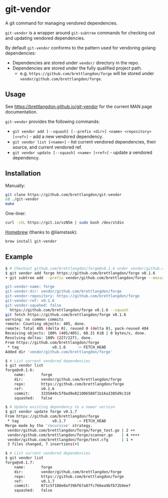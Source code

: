 git-vendor
==========
A git command for managing vendored dependencies.

`git-vendor` is a wrapper around `git-subtree` commands for checking out and updating vendored dependencies.

By default `git-vendor` conforms to the pattern used for vendoring golang dependencies:

* Dependencies are stored under `vendor/` directory in the repo.
* Dependencies are stored under the fully qualified project path.
    * e.g. `https://github.com/brettlangdon/forge` will be stored under `vendor/github.com/brettlangdon/forge`.

## Usage
See https://brettlangdon.github.io/git-vendor for the current MAN page documentation.

`git-vendor` provides the following commands:

* `git vendor add [--squash] [--prefix <dir>] <name> <repository> [<ref>]` - add a new vendored dependency.
* `git vendor list [<name>]` - list current vendored dependencies, their source, and current vendored ref.
* `git vendor update [--squash] <name> [<ref>]` - update a vendored dependency.

## Installation
Manually:

```bash
git clone https://github.com/brettlangdon/git-vendor
cd ./git-vendor
make
```

One-liner:
```bash
curl -sSL https://git.io/vzN5m | sudo bash /dev/stdin
```

[Homebrew](http://brew.sh) (thanks to @liamstask):
```bash
brew install git-vendor
```

## Example

```bash
$ # Checkout github.com/brettlangdon/forge@v0.1.6 under vendor/github.com/brettlangdon/forge
$ git vendor add forge https://github.com/brettlangdon/forge v0.1.6
+ git subtree add --prefix vendor/github.com/brettlangdon/forge --message 'Add "forge" from "https://github.com/brettlangdon/forge@v0.1.6"

git-vendor-name: forge
git-vendor-dir: vendor/github.com/brettlangdon/forge
git-vendor-repository: https://github.com/brettlangdon/forge
git-vendor-ref: v0.1.6
git-vendor-squahed: false
' https://github.com/brettlangdon/forge v0.1.6 --squash
git fetch https://github.com/brettlangdon/forge v0.1.6
warning: no common commits
remote: Counting objects: 405, done.
remote: Total 405 (delta 0), reused 0 (delta 0), pack-reused 404
Receiving objects: 100% (405/405), 68.31 KiB | 0 bytes/s, done.
Resolving deltas: 100% (227/227), done.
From https://github.com/brettlangdon/forge
 * tag               v0.1.6     -> FETCH_HEAD
Added dir 'vendor/github.com/brettlangdon/forge'

$ # List current vendored dependencies
$ git vendor list
forge@v0.1.6:
	name:		forge
	dir:		vendor/github.com/brettlangdon/forge
	repo:		https://github.com/brettlangdon/forge
	ref:		v0.1.6
	commit:		3335840c5f0ad9e821006588f1b16a3385d9c318
	squashed:	false

$ # Update existing dependency to a newer version
$ git vendor update forge v0.1.7
From https://github.com/brettlangdon/forge
 * tag               v0.1.7     -> FETCH_HEAD
Merge made by the 'recursive' strategy.
 vendor/github.com/brettlangdon/forge/forge_test.go | 2 ++
 vendor/github.com/brettlangdon/forge/scanner.go    | 4 ++++
 vendor/github.com/brettlangdon/forge/test.cfg      | 1 +
 3 files changed, 7 insertions(+)

$ # List current vendored dependencies
$ git vendor list
forge@v0.1.7:
	name:		forge
	dir:		vendor/github.com/brettlangdon/forge
	repo:		https://github.com/brettlangdon/forge
	ref:		v0.1.7
	commit:		071c5f108e0af39bf67a87fc766ea9bfb72b9ee7
	squashed:	false

```

